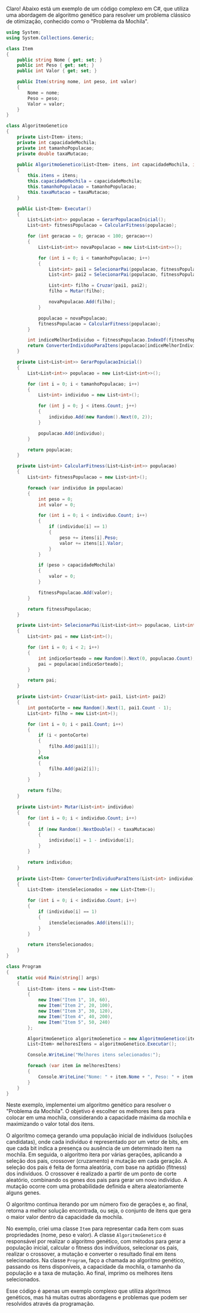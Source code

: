Claro! Abaixo está um exemplo de um código complexo em C#, que utiliza uma abordagem de algoritmo genético para resolver um problema clássico de otimização, conhecido como o "Problema da Mochila".

```csharp
using System;
using System.Collections.Generic;

class Item
{
    public string Nome { get; set; }
    public int Peso { get; set; }
    public int Valor { get; set; }

    public Item(string nome, int peso, int valor)
    {
        Nome = nome;
        Peso = peso;
        Valor = valor;
    }
}

class AlgoritmoGenetico
{
    private List<Item> itens;
    private int capacidadeMochila;
    private int tamanhoPopulacao;
    private double taxaMutacao;

    public AlgoritmoGenetico(List<Item> itens, int capacidadeMochila, int tamanhoPopulacao, double taxaMutacao)
    {
        this.itens = itens;
        this.capacidadeMochila = capacidadeMochila;
        this.tamanhoPopulacao = tamanhoPopulacao;
        this.taxaMutacao = taxaMutacao;
    }

    public List<Item> Executar()
    {
        List<List<int>> populacao = GerarPopulacaoInicial();
        List<int> fitnessPopulacao = CalcularFitness(populacao);

        for (int geracao = 0; geracao < 100; geracao++)
        {
            List<List<int>> novaPopulacao = new List<List<int>>();

            for (int i = 0; i < tamanhoPopulacao; i++)
            {
                List<int> pai1 = SelecionarPai(populacao, fitnessPopulacao);
                List<int> pai2 = SelecionarPai(populacao, fitnessPopulacao);

                List<int> filho = Cruzar(pai1, pai2);
                filho = Mutar(filho);

                novaPopulacao.Add(filho);
            }

            populacao = novaPopulacao;
            fitnessPopulacao = CalcularFitness(populacao);
        }

        int indiceMelhorIndividuo = fitnessPopulacao.IndexOf(fitnessPopulacao.Max());
        return ConverterIndividuoParaItens(populacao[indiceMelhorIndividuo]);
    }

    private List<List<int>> GerarPopulacaoInicial()
    {
        List<List<int>> populacao = new List<List<int>>();

        for (int i = 0; i < tamanhoPopulacao; i++)
        {
            List<int> individuo = new List<int>();

            for (int j = 0; j < itens.Count; j++)
            {
                individuo.Add(new Random().Next(0, 2));
            }

            populacao.Add(individuo);
        }

        return populacao;
    }

    private List<int> CalcularFitness(List<List<int>> populacao)
    {
        List<int> fitnessPopulacao = new List<int>();

        foreach (var individuo in populacao)
        {
            int peso = 0;
            int valor = 0;

            for (int i = 0; i < individuo.Count; i++)
            {
                if (individuo[i] == 1)
                {
                    peso += itens[i].Peso;
                    valor += itens[i].Valor;
                }
            }

            if (peso > capacidadeMochila)
            {
                valor = 0;
            }

            fitnessPopulacao.Add(valor);
        }

        return fitnessPopulacao;
    }

    private List<int> SelecionarPai(List<List<int>> populacao, List<int> fitnessPopulacao)
    {
        List<int> pai = new List<int>();

        for (int i = 0; i < 2; i++)
        {
            int indiceSorteado = new Random().Next(0, populacao.Count);
            pai = populacao[indiceSorteado];
        }

        return pai;
    }

    private List<int> Cruzar(List<int> pai1, List<int> pai2)
    {
        int pontoCorte = new Random().Next(1, pai1.Count - 1);
        List<int> filho = new List<int>();

        for (int i = 0; i < pai1.Count; i++)
        {
            if (i < pontoCorte)
            {
                filho.Add(pai1[i]);
            }
            else
            {
                filho.Add(pai2[i]);
            }
        }

        return filho;
    }

    private List<int> Mutar(List<int> individuo)
    {
        for (int i = 0; i < individuo.Count; i++)
        {
            if (new Random().NextDouble() < taxaMutacao)
            {
                individuo[i] = 1 - individuo[i];
            }
        }

        return individuo;
    }

    private List<Item> ConverterIndividuoParaItens(List<int> individuo)
    {
        List<Item> itensSelecionados = new List<Item>();

        for (int i = 0; i < individuo.Count; i++)
        {
            if (individuo[i] == 1)
            {
                itensSelecionados.Add(itens[i]);
            }
        }

        return itensSelecionados;
    }
}

class Program
{
    static void Main(string[] args)
    {
        List<Item> itens = new List<Item>
        {
            new Item("Item 1", 10, 60),
            new Item("Item 2", 20, 100),
            new Item("Item 3", 30, 120),
            new Item("Item 4", 40, 200),
            new Item("Item 5", 50, 240)
        };

        AlgoritmoGenetico algoritmoGenetico = new AlgoritmoGenetico(itens, 100, 50, 0.01);
        List<Item> melhoresItens = algoritmoGenetico.Executar();

        Console.WriteLine("Melhores itens selecionados:");

        foreach (var item in melhoresItens)
        {
            Console.WriteLine("Nome: " + item.Nome + ", Peso: " + item.Peso + ", Valor: " + item.Valor);
        }
    }
}
```

Neste exemplo, implementei um algoritmo genético para resolver o "Problema da Mochila". O objetivo é escolher os melhores itens para colocar em uma mochila, considerando a capacidade máxima da mochila e maximizando o valor total dos itens.

O algoritmo começa gerando uma população inicial de indivíduos (soluções candidatas), onde cada indivíduo é representado por um vetor de bits, em que cada bit indica a presença ou ausência de um determinado item na mochila. Em seguida, o algoritmo itera por várias gerações, aplicando a seleção dos pais, crossover (cruzamento) e mutação em cada geração. A seleção dos pais é feita de forma aleatória, com base na aptidão (fitness) dos indivíduos. O crossover é realizado a partir de um ponto de corte aleatório, combinando os genes dos pais para gerar um novo indivíduo. A mutação ocorre com uma probabilidade definida e altera aleatoriamente alguns genes.

O algoritmo continua iterando por um número fixo de gerações e, ao final, retorna a melhor solução encontrada, ou seja, o conjunto de itens que gera o maior valor dentro da capacidade da mochila.

No exemplo, criei uma classe `Item` para representar cada item com suas propriedades (nome, peso e valor). A classe `AlgoritmoGenetico` é responsável por realizar o algoritmo genético, com métodos para gerar a população inicial, calcular o fitness dos indivíduos, selecionar os pais, realizar o crossover, a mutação e converter o resultado final em itens selecionados. Na classe `Program`, faço a chamada ao algoritmo genético, passando os itens disponíveis, a capacidade da mochila, o tamanho da população e a taxa de mutação. Ao final, imprimo os melhores itens selecionados.

Esse código é apenas um exemplo complexo que utiliza algoritmos genéticos, mas há muitas outras abordagens e problemas que podem ser resolvidos através da programação.